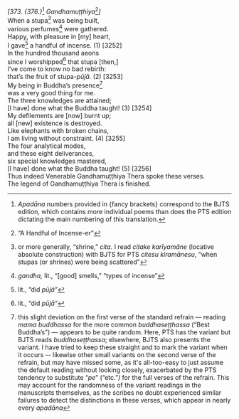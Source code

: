 *\[373. {376.}*[^1] *Gandhamuṭṭhiya*[^2]*\]*  
When a stupa[^3] was being built,  
various perfumes[^4] were gathered.  
Happy, with pleasure in \[my\] heart,  
I gave[^5] a handful of incense. (1) \[3252\]  
In the hundred thousand aeons  
since I worshipped[^6] that stupa \[then,\]  
I’ve come to know no bad rebirth:  
that’s the fruit of stupa-*pūjā.* (2) \[3253\]  
My being in Buddha’s presence[^7]  
was a very good thing for me.  
The three knowledges are attained;  
\[I have\] done what the Buddha taught! (3) \[3254\]  
My defilements are \[now\] burnt up;  
all \[new\] existence is destroyed.  
Like elephants with broken chains,  
I am living without constraint. (4) \[3255\]  
The four analytical modes,  
and these eight deliverances,  
six special knowledges mastered,  
\[I have\] done what the Buddha taught! (5) \[3256\]  
Thus indeed Venerable Gandhamuṭṭhiya Thera spoke these verses.  
The legend of Gandhamuṭṭhiya Thera is finished.  
[^1]: *Apadāna* numbers provided in {fancy brackets} correspond to the
    BJTS edition, which contains more individual poems than does the PTS
    edition dictating the main numbering of this translation.  
[^2]: “A Handful of Incense-er”  
[^3]: or more generally, “shrine,” *cita.* I read *citake karīyamāne*
    (locative absolute construction) with BJTS for PTS *citesu
    kiramānesu*, “when stupas (or shrines) were being scattered”  
[^4]: *gandha,* lit., “\[good\] smells,” “types of incense”  
[^5]: lit., “did *pūjā”*  
[^6]: lit., “did *pūjā”*  
[^7]: this slight deviation on the first verse of the standard refrain —
    reading *mama buddhassa* for the more common *buddhaseṭṭhassa*
    (“Best Buddha’s”) — appears to be quite random. Here, PTS has the
    variant but BJTS reads *buddhaseṭṭhassa*; elsewhere, BJTS also
    presents the variant. I have tried to keep these straight and to
    mark the variant when it occurs -- likewise other small variants on
    the second verse of the refrain, but may have missed some, as it's
    all-too-easy to just assume the default reading without looking
    closely, exacerbated by the PTS tendency to substitute “*pe*”
    (“etc.”*)* for the full verses of the refrain. This may account for
    the randomness of the variant readings in the manuscripts
    themselves, as the scribes no doubt experienced similar failures to
    detect the distinctions in these verses, which appear in nearly
    every *apadāna*
